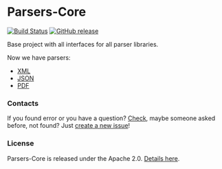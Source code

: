 # Parsers-Core
[![Build Status](https://travis-ci.org/sbtqa/parsers-core.svg?branch=master)](https://travis-ci.org/sbtqa/parsers-core) [![GitHub release](https://img.shields.io/github/release/sbtqa/parsers-core.svg?style=flat-square)](https://github.com/sbtqa/parsers-core/releases)

Base project with all interfaces for all parser libraries.

Now we have parsers:
* [XML](https://github.com/sbtqa/xml-parser)
* [JSON](https://github.com/sbtqa/json-parser)
* [PDF](https://github.com/sbtqa/pdf-parser)

### Contacts
If you found error or you have a question? [Check](https://github.com/sbtqa/parsers-core/issues), maybe someone asked before, not found? Just [create a new issue](https://github.com/sbtqa/parsers-core/issues/new)!

### License 
Parsers-Core is released under the Apache 2.0. [Details here](https://github.com/sbtqa/parsers-core/blob/master/LICENSE).